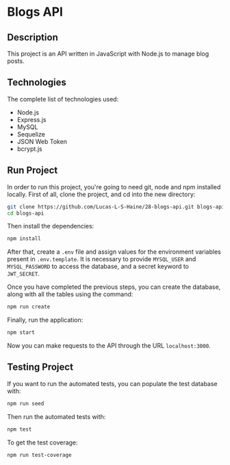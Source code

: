 # Blogs API

## Description

This project is an API written in JavaScript with Node.js to manage blog posts.

## Technologies

The complete list of technologies used:

- Node.js
- Express.js
- MySQL
- Sequelize
- JSON Web Token
- bcrypt.js

## Run Project

In order to run this project, you're going to need git, node and npm installed
locally.
First of all, clone the project, and cd into the new directory:
```sh
git clone https://github.com/Lucas-L-S-Haine/28-blogs-api.git blogs-api
cd blogs-api
```
Then install the dependencies:
```sh
npm install
```
After that, create a `.env` file and assign values for the environment variables
present in `.env.template`. It is necessary to provide `MYSQL_USER` and
`MYSQL_PASSWORD` to access the database, and a secret keyword to `JWT_SECRET`.

Once you have completed the previous steps, you can create the database, along
with all the tables using the command:
```sh
npm run create
```
Finally, run the application:
```sh
npm start
```
Now you can make requests to the API through the URL `localhost:3000`.

## Testing Project

If you want to run the automated tests, you can populate the test database with:
```sh
npm run seed
```
Then run the automated tests with:
```sh
npm test
```
To get the test coverage:
```sh
npm run test-coverage
```

